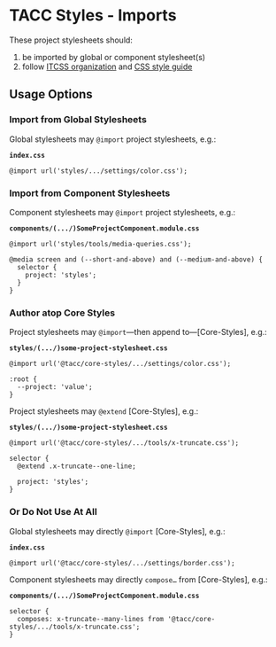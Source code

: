 # TACC Styles - Imports

These project stylesheets should:

1. be imported by global or component stylesheet(s)
2. follow [ITCSS organization](https://confluence.tacc.utexas.edu/x/IAA9Cw) and [CSS style guide](https://confluence.tacc.utexas.edu/x/ZQALBg)

## Usage Options

### Import from Global Stylesheets

Global stylesheets may `@import` project stylesheets, e.g.:

**`index.css`**

```
@import url('styles/.../settings/color.css');
```

### Import from Component Stylesheets

Component stylesheets may `@import` project stylesheets, e.g.:

**`components/(.../)SomeProjectComponent.module.css`**

```
@import url('styles/tools/media-queries.css');

@media screen and (--short-and-above) and (--medium-and-above) {
  selector {
    project: 'styles';
  }
}
```

### Author atop Core Styles

Project stylesheets may `@import`—then append to—[Core-Styles], e.g.:

**`styles/(.../)some-project-stylesheet.css`**

```
@import url('@tacc/core-styles/.../settings/color.css');

:root {
  --project: 'value';
}
```

Project stylesheets may `@extend` [Core-Styles], e.g.:

**`styles/(.../)some-project-stylesheet.css`**

```
@import url('@tacc/core-styles/.../tools/x-truncate.css');

selector {
  @extend .x-truncate--one-line;

  project: 'styles';
}
```

### Or Do Not Use At All

Global stylesheets may directly `@import` [Core-Styles], e.g.:

**`index.css`**

```
@import url('@tacc/core-styles/.../settings/border.css');
```

Component stylesheets may directly `compose…` from [Core-Styles], e.g.:

**`components/(.../)SomeProjectComponent.module.css`**

```
selector {
  composes: x-truncate--many-lines from '@tacc/core-styles/.../tools/x-truncate.css';
}
```
